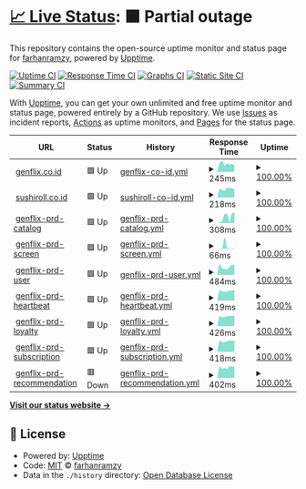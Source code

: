 # [📈 Live Status](https://farhanramzy.github.io/upptime): <!--live status--> **🟧 Partial outage**

This repository contains the open-source uptime monitor and status page for [farhanramzy](https://farhanramzy.github.io/upptime), powered by [Upptime](https://github.com/upptime/upptime).

[![Uptime CI](https://github.com/farhanramzy/upptime/workflows/Uptime%20CI/badge.svg)](https://github.com/farhanramzy/upptime/actions?query=workflow%3A%22Uptime+CI%22)
[![Response Time CI](https://github.com/farhanramzy/upptime/workflows/Response%20Time%20CI/badge.svg)](https://github.com/farhanramzy/upptime/actions?query=workflow%3A%22Response+Time+CI%22)
[![Graphs CI](https://github.com/farhanramzy/upptime/workflows/Graphs%20CI/badge.svg)](https://github.com/farhanramzy/upptime/actions?query=workflow%3A%22Graphs+CI%22)
[![Static Site CI](https://github.com/farhanramzy/upptime/workflows/Static%20Site%20CI/badge.svg)](https://github.com/farhanramzy/upptime/actions?query=workflow%3A%22Static+Site+CI%22)
[![Summary CI](https://github.com/farhanramzy/upptime/workflows/Summary%20CI/badge.svg)](https://github.com/farhanramzy/upptime/actions?query=workflow%3A%22Summary+CI%22)

With [Upptime](https://upptime.js.org), you can get your own unlimited and free uptime monitor and status page, powered entirely by a GitHub repository. We use [Issues](https://github.com/farhanramzy/upptime/issues) as incident reports, [Actions](https://github.com/farhanramzy/upptime/actions) as uptime monitors, and [Pages](https://farhanramzy.github.io/upptime) for the status page.

<!--start: status pages-->
<!-- This summary is generated by Upptime (https://github.com/upptime/upptime) -->
<!-- Do not edit this manually, your changes will be overwritten -->
<!-- prettier-ignore -->
| URL | Status | History | Response Time | Uptime |
| --- | ------ | ------- | ------------- | ------ |
| <img alt="" src="https://icons.duckduckgo.com/ip3/genflix.co.id.ico" height="13"> [genflix.co.id](https://genflix.co.id) | 🟩 Up | [genflix-co-id.yml](https://github.com/farhanramzy/upptime/commits/HEAD/history/genflix-co-id.yml) | <details><summary><img alt="Response time graph" src="./graphs/genflix-co-id/response-time-week.png" height="20"> 245ms</summary><br><a href="https://farhanramzy.github.io/upptime/history/genflix-co-id"><img alt="Response time 222" src="https://img.shields.io/endpoint?url=https%3A%2F%2Fraw.githubusercontent.com%2Ffarhanramzy%2Fupptime%2FHEAD%2Fapi%2Fgenflix-co-id%2Fresponse-time.json"></a><br><a href="https://farhanramzy.github.io/upptime/history/genflix-co-id"><img alt="24-hour response time 208" src="https://img.shields.io/endpoint?url=https%3A%2F%2Fraw.githubusercontent.com%2Ffarhanramzy%2Fupptime%2FHEAD%2Fapi%2Fgenflix-co-id%2Fresponse-time-day.json"></a><br><a href="https://farhanramzy.github.io/upptime/history/genflix-co-id"><img alt="7-day response time 245" src="https://img.shields.io/endpoint?url=https%3A%2F%2Fraw.githubusercontent.com%2Ffarhanramzy%2Fupptime%2FHEAD%2Fapi%2Fgenflix-co-id%2Fresponse-time-week.json"></a><br><a href="https://farhanramzy.github.io/upptime/history/genflix-co-id"><img alt="30-day response time 222" src="https://img.shields.io/endpoint?url=https%3A%2F%2Fraw.githubusercontent.com%2Ffarhanramzy%2Fupptime%2FHEAD%2Fapi%2Fgenflix-co-id%2Fresponse-time-month.json"></a><br><a href="https://farhanramzy.github.io/upptime/history/genflix-co-id"><img alt="1-year response time 222" src="https://img.shields.io/endpoint?url=https%3A%2F%2Fraw.githubusercontent.com%2Ffarhanramzy%2Fupptime%2FHEAD%2Fapi%2Fgenflix-co-id%2Fresponse-time-year.json"></a></details> | <details><summary><a href="https://farhanramzy.github.io/upptime/history/genflix-co-id">100.00%</a></summary><a href="https://farhanramzy.github.io/upptime/history/genflix-co-id"><img alt="All-time uptime 100.00%" src="https://img.shields.io/endpoint?url=https%3A%2F%2Fraw.githubusercontent.com%2Ffarhanramzy%2Fupptime%2FHEAD%2Fapi%2Fgenflix-co-id%2Fuptime.json"></a><br><a href="https://farhanramzy.github.io/upptime/history/genflix-co-id"><img alt="24-hour uptime 100.00%" src="https://img.shields.io/endpoint?url=https%3A%2F%2Fraw.githubusercontent.com%2Ffarhanramzy%2Fupptime%2FHEAD%2Fapi%2Fgenflix-co-id%2Fuptime-day.json"></a><br><a href="https://farhanramzy.github.io/upptime/history/genflix-co-id"><img alt="7-day uptime 100.00%" src="https://img.shields.io/endpoint?url=https%3A%2F%2Fraw.githubusercontent.com%2Ffarhanramzy%2Fupptime%2FHEAD%2Fapi%2Fgenflix-co-id%2Fuptime-week.json"></a><br><a href="https://farhanramzy.github.io/upptime/history/genflix-co-id"><img alt="30-day uptime 100.00%" src="https://img.shields.io/endpoint?url=https%3A%2F%2Fraw.githubusercontent.com%2Ffarhanramzy%2Fupptime%2FHEAD%2Fapi%2Fgenflix-co-id%2Fuptime-month.json"></a><br><a href="https://farhanramzy.github.io/upptime/history/genflix-co-id"><img alt="1-year uptime 100.00%" src="https://img.shields.io/endpoint?url=https%3A%2F%2Fraw.githubusercontent.com%2Ffarhanramzy%2Fupptime%2FHEAD%2Fapi%2Fgenflix-co-id%2Fuptime-year.json"></a></details>
| <img alt="" src="https://icons.duckduckgo.com/ip3/sushiroll.co.id.ico" height="13"> [sushiroll.co.id](https://sushiroll.co.id) | 🟩 Up | [sushiroll-co-id.yml](https://github.com/farhanramzy/upptime/commits/HEAD/history/sushiroll-co-id.yml) | <details><summary><img alt="Response time graph" src="./graphs/sushiroll-co-id/response-time-week.png" height="20"> 218ms</summary><br><a href="https://farhanramzy.github.io/upptime/history/sushiroll-co-id"><img alt="Response time 225" src="https://img.shields.io/endpoint?url=https%3A%2F%2Fraw.githubusercontent.com%2Ffarhanramzy%2Fupptime%2FHEAD%2Fapi%2Fsushiroll-co-id%2Fresponse-time.json"></a><br><a href="https://farhanramzy.github.io/upptime/history/sushiroll-co-id"><img alt="24-hour response time 204" src="https://img.shields.io/endpoint?url=https%3A%2F%2Fraw.githubusercontent.com%2Ffarhanramzy%2Fupptime%2FHEAD%2Fapi%2Fsushiroll-co-id%2Fresponse-time-day.json"></a><br><a href="https://farhanramzy.github.io/upptime/history/sushiroll-co-id"><img alt="7-day response time 218" src="https://img.shields.io/endpoint?url=https%3A%2F%2Fraw.githubusercontent.com%2Ffarhanramzy%2Fupptime%2FHEAD%2Fapi%2Fsushiroll-co-id%2Fresponse-time-week.json"></a><br><a href="https://farhanramzy.github.io/upptime/history/sushiroll-co-id"><img alt="30-day response time 225" src="https://img.shields.io/endpoint?url=https%3A%2F%2Fraw.githubusercontent.com%2Ffarhanramzy%2Fupptime%2FHEAD%2Fapi%2Fsushiroll-co-id%2Fresponse-time-month.json"></a><br><a href="https://farhanramzy.github.io/upptime/history/sushiroll-co-id"><img alt="1-year response time 225" src="https://img.shields.io/endpoint?url=https%3A%2F%2Fraw.githubusercontent.com%2Ffarhanramzy%2Fupptime%2FHEAD%2Fapi%2Fsushiroll-co-id%2Fresponse-time-year.json"></a></details> | <details><summary><a href="https://farhanramzy.github.io/upptime/history/sushiroll-co-id">100.00%</a></summary><a href="https://farhanramzy.github.io/upptime/history/sushiroll-co-id"><img alt="All-time uptime 100.00%" src="https://img.shields.io/endpoint?url=https%3A%2F%2Fraw.githubusercontent.com%2Ffarhanramzy%2Fupptime%2FHEAD%2Fapi%2Fsushiroll-co-id%2Fuptime.json"></a><br><a href="https://farhanramzy.github.io/upptime/history/sushiroll-co-id"><img alt="24-hour uptime 100.00%" src="https://img.shields.io/endpoint?url=https%3A%2F%2Fraw.githubusercontent.com%2Ffarhanramzy%2Fupptime%2FHEAD%2Fapi%2Fsushiroll-co-id%2Fuptime-day.json"></a><br><a href="https://farhanramzy.github.io/upptime/history/sushiroll-co-id"><img alt="7-day uptime 100.00%" src="https://img.shields.io/endpoint?url=https%3A%2F%2Fraw.githubusercontent.com%2Ffarhanramzy%2Fupptime%2FHEAD%2Fapi%2Fsushiroll-co-id%2Fuptime-week.json"></a><br><a href="https://farhanramzy.github.io/upptime/history/sushiroll-co-id"><img alt="30-day uptime 100.00%" src="https://img.shields.io/endpoint?url=https%3A%2F%2Fraw.githubusercontent.com%2Ffarhanramzy%2Fupptime%2FHEAD%2Fapi%2Fsushiroll-co-id%2Fuptime-month.json"></a><br><a href="https://farhanramzy.github.io/upptime/history/sushiroll-co-id"><img alt="1-year uptime 100.00%" src="https://img.shields.io/endpoint?url=https%3A%2F%2Fraw.githubusercontent.com%2Ffarhanramzy%2Fupptime%2FHEAD%2Fapi%2Fsushiroll-co-id%2Fuptime-year.json"></a></details>
| <img alt="" src="https://icons.duckduckgo.com/ip3/d3l63rih9mbuez.cloudfront.net.ico" height="13"> [genflix-prd-catalog](https://d3l63rih9mbuez.cloudfront.net/catalog/v1.0/) | 🟩 Up | [genflix-prd-catalog.yml](https://github.com/farhanramzy/upptime/commits/HEAD/history/genflix-prd-catalog.yml) | <details><summary><img alt="Response time graph" src="./graphs/genflix-prd-catalog/response-time-week.png" height="20"> 308ms</summary><br><a href="https://farhanramzy.github.io/upptime/history/genflix-prd-catalog"><img alt="Response time 543" src="https://img.shields.io/endpoint?url=https%3A%2F%2Fraw.githubusercontent.com%2Ffarhanramzy%2Fupptime%2FHEAD%2Fapi%2Fgenflix-prd-catalog%2Fresponse-time.json"></a><br><a href="https://farhanramzy.github.io/upptime/history/genflix-prd-catalog"><img alt="24-hour response time 546" src="https://img.shields.io/endpoint?url=https%3A%2F%2Fraw.githubusercontent.com%2Ffarhanramzy%2Fupptime%2FHEAD%2Fapi%2Fgenflix-prd-catalog%2Fresponse-time-day.json"></a><br><a href="https://farhanramzy.github.io/upptime/history/genflix-prd-catalog"><img alt="7-day response time 308" src="https://img.shields.io/endpoint?url=https%3A%2F%2Fraw.githubusercontent.com%2Ffarhanramzy%2Fupptime%2FHEAD%2Fapi%2Fgenflix-prd-catalog%2Fresponse-time-week.json"></a><br><a href="https://farhanramzy.github.io/upptime/history/genflix-prd-catalog"><img alt="30-day response time 543" src="https://img.shields.io/endpoint?url=https%3A%2F%2Fraw.githubusercontent.com%2Ffarhanramzy%2Fupptime%2FHEAD%2Fapi%2Fgenflix-prd-catalog%2Fresponse-time-month.json"></a><br><a href="https://farhanramzy.github.io/upptime/history/genflix-prd-catalog"><img alt="1-year response time 543" src="https://img.shields.io/endpoint?url=https%3A%2F%2Fraw.githubusercontent.com%2Ffarhanramzy%2Fupptime%2FHEAD%2Fapi%2Fgenflix-prd-catalog%2Fresponse-time-year.json"></a></details> | <details><summary><a href="https://farhanramzy.github.io/upptime/history/genflix-prd-catalog">100.00%</a></summary><a href="https://farhanramzy.github.io/upptime/history/genflix-prd-catalog"><img alt="All-time uptime 100.00%" src="https://img.shields.io/endpoint?url=https%3A%2F%2Fraw.githubusercontent.com%2Ffarhanramzy%2Fupptime%2FHEAD%2Fapi%2Fgenflix-prd-catalog%2Fuptime.json"></a><br><a href="https://farhanramzy.github.io/upptime/history/genflix-prd-catalog"><img alt="24-hour uptime 100.00%" src="https://img.shields.io/endpoint?url=https%3A%2F%2Fraw.githubusercontent.com%2Ffarhanramzy%2Fupptime%2FHEAD%2Fapi%2Fgenflix-prd-catalog%2Fuptime-day.json"></a><br><a href="https://farhanramzy.github.io/upptime/history/genflix-prd-catalog"><img alt="7-day uptime 100.00%" src="https://img.shields.io/endpoint?url=https%3A%2F%2Fraw.githubusercontent.com%2Ffarhanramzy%2Fupptime%2FHEAD%2Fapi%2Fgenflix-prd-catalog%2Fuptime-week.json"></a><br><a href="https://farhanramzy.github.io/upptime/history/genflix-prd-catalog"><img alt="30-day uptime 100.00%" src="https://img.shields.io/endpoint?url=https%3A%2F%2Fraw.githubusercontent.com%2Ffarhanramzy%2Fupptime%2FHEAD%2Fapi%2Fgenflix-prd-catalog%2Fuptime-month.json"></a><br><a href="https://farhanramzy.github.io/upptime/history/genflix-prd-catalog"><img alt="1-year uptime 100.00%" src="https://img.shields.io/endpoint?url=https%3A%2F%2Fraw.githubusercontent.com%2Ffarhanramzy%2Fupptime%2FHEAD%2Fapi%2Fgenflix-prd-catalog%2Fuptime-year.json"></a></details>
| <img alt="" src="https://icons.duckduckgo.com/ip3/d3l63rih9mbuez.cloudfront.net.ico" height="13"> [genflix-prd-screen](https://d3l63rih9mbuez.cloudfront.net/screen/v1.0/) | 🟩 Up | [genflix-prd-screen.yml](https://github.com/farhanramzy/upptime/commits/HEAD/history/genflix-prd-screen.yml) | <details><summary><img alt="Response time graph" src="./graphs/genflix-prd-screen/response-time-week.png" height="20"> 66ms</summary><br><a href="https://farhanramzy.github.io/upptime/history/genflix-prd-screen"><img alt="Response time 53" src="https://img.shields.io/endpoint?url=https%3A%2F%2Fraw.githubusercontent.com%2Ffarhanramzy%2Fupptime%2FHEAD%2Fapi%2Fgenflix-prd-screen%2Fresponse-time.json"></a><br><a href="https://farhanramzy.github.io/upptime/history/genflix-prd-screen"><img alt="24-hour response time 12" src="https://img.shields.io/endpoint?url=https%3A%2F%2Fraw.githubusercontent.com%2Ffarhanramzy%2Fupptime%2FHEAD%2Fapi%2Fgenflix-prd-screen%2Fresponse-time-day.json"></a><br><a href="https://farhanramzy.github.io/upptime/history/genflix-prd-screen"><img alt="7-day response time 66" src="https://img.shields.io/endpoint?url=https%3A%2F%2Fraw.githubusercontent.com%2Ffarhanramzy%2Fupptime%2FHEAD%2Fapi%2Fgenflix-prd-screen%2Fresponse-time-week.json"></a><br><a href="https://farhanramzy.github.io/upptime/history/genflix-prd-screen"><img alt="30-day response time 53" src="https://img.shields.io/endpoint?url=https%3A%2F%2Fraw.githubusercontent.com%2Ffarhanramzy%2Fupptime%2FHEAD%2Fapi%2Fgenflix-prd-screen%2Fresponse-time-month.json"></a><br><a href="https://farhanramzy.github.io/upptime/history/genflix-prd-screen"><img alt="1-year response time 53" src="https://img.shields.io/endpoint?url=https%3A%2F%2Fraw.githubusercontent.com%2Ffarhanramzy%2Fupptime%2FHEAD%2Fapi%2Fgenflix-prd-screen%2Fresponse-time-year.json"></a></details> | <details><summary><a href="https://farhanramzy.github.io/upptime/history/genflix-prd-screen">100.00%</a></summary><a href="https://farhanramzy.github.io/upptime/history/genflix-prd-screen"><img alt="All-time uptime 100.00%" src="https://img.shields.io/endpoint?url=https%3A%2F%2Fraw.githubusercontent.com%2Ffarhanramzy%2Fupptime%2FHEAD%2Fapi%2Fgenflix-prd-screen%2Fuptime.json"></a><br><a href="https://farhanramzy.github.io/upptime/history/genflix-prd-screen"><img alt="24-hour uptime 100.00%" src="https://img.shields.io/endpoint?url=https%3A%2F%2Fraw.githubusercontent.com%2Ffarhanramzy%2Fupptime%2FHEAD%2Fapi%2Fgenflix-prd-screen%2Fuptime-day.json"></a><br><a href="https://farhanramzy.github.io/upptime/history/genflix-prd-screen"><img alt="7-day uptime 100.00%" src="https://img.shields.io/endpoint?url=https%3A%2F%2Fraw.githubusercontent.com%2Ffarhanramzy%2Fupptime%2FHEAD%2Fapi%2Fgenflix-prd-screen%2Fuptime-week.json"></a><br><a href="https://farhanramzy.github.io/upptime/history/genflix-prd-screen"><img alt="30-day uptime 100.00%" src="https://img.shields.io/endpoint?url=https%3A%2F%2Fraw.githubusercontent.com%2Ffarhanramzy%2Fupptime%2FHEAD%2Fapi%2Fgenflix-prd-screen%2Fuptime-month.json"></a><br><a href="https://farhanramzy.github.io/upptime/history/genflix-prd-screen"><img alt="1-year uptime 100.00%" src="https://img.shields.io/endpoint?url=https%3A%2F%2Fraw.githubusercontent.com%2Ffarhanramzy%2Fupptime%2FHEAD%2Fapi%2Fgenflix-prd-screen%2Fuptime-year.json"></a></details>
| <img alt="" src="https://icons.duckduckgo.com/ip3/prd.genflix.co.id.ico" height="13"> [genflix-prd-user](https://prd.genflix.co.id/user/v1.1/profile/38e70787-c39c-4ee1-8908-c6de48ea8cdb/public) | 🟩 Up | [genflix-prd-user.yml](https://github.com/farhanramzy/upptime/commits/HEAD/history/genflix-prd-user.yml) | <details><summary><img alt="Response time graph" src="./graphs/genflix-prd-user/response-time-week.png" height="20"> 484ms</summary><br><a href="https://farhanramzy.github.io/upptime/history/genflix-prd-user"><img alt="Response time 472" src="https://img.shields.io/endpoint?url=https%3A%2F%2Fraw.githubusercontent.com%2Ffarhanramzy%2Fupptime%2FHEAD%2Fapi%2Fgenflix-prd-user%2Fresponse-time.json"></a><br><a href="https://farhanramzy.github.io/upptime/history/genflix-prd-user"><img alt="24-hour response time 567" src="https://img.shields.io/endpoint?url=https%3A%2F%2Fraw.githubusercontent.com%2Ffarhanramzy%2Fupptime%2FHEAD%2Fapi%2Fgenflix-prd-user%2Fresponse-time-day.json"></a><br><a href="https://farhanramzy.github.io/upptime/history/genflix-prd-user"><img alt="7-day response time 484" src="https://img.shields.io/endpoint?url=https%3A%2F%2Fraw.githubusercontent.com%2Ffarhanramzy%2Fupptime%2FHEAD%2Fapi%2Fgenflix-prd-user%2Fresponse-time-week.json"></a><br><a href="https://farhanramzy.github.io/upptime/history/genflix-prd-user"><img alt="30-day response time 472" src="https://img.shields.io/endpoint?url=https%3A%2F%2Fraw.githubusercontent.com%2Ffarhanramzy%2Fupptime%2FHEAD%2Fapi%2Fgenflix-prd-user%2Fresponse-time-month.json"></a><br><a href="https://farhanramzy.github.io/upptime/history/genflix-prd-user"><img alt="1-year response time 472" src="https://img.shields.io/endpoint?url=https%3A%2F%2Fraw.githubusercontent.com%2Ffarhanramzy%2Fupptime%2FHEAD%2Fapi%2Fgenflix-prd-user%2Fresponse-time-year.json"></a></details> | <details><summary><a href="https://farhanramzy.github.io/upptime/history/genflix-prd-user">100.00%</a></summary><a href="https://farhanramzy.github.io/upptime/history/genflix-prd-user"><img alt="All-time uptime 100.00%" src="https://img.shields.io/endpoint?url=https%3A%2F%2Fraw.githubusercontent.com%2Ffarhanramzy%2Fupptime%2FHEAD%2Fapi%2Fgenflix-prd-user%2Fuptime.json"></a><br><a href="https://farhanramzy.github.io/upptime/history/genflix-prd-user"><img alt="24-hour uptime 100.00%" src="https://img.shields.io/endpoint?url=https%3A%2F%2Fraw.githubusercontent.com%2Ffarhanramzy%2Fupptime%2FHEAD%2Fapi%2Fgenflix-prd-user%2Fuptime-day.json"></a><br><a href="https://farhanramzy.github.io/upptime/history/genflix-prd-user"><img alt="7-day uptime 100.00%" src="https://img.shields.io/endpoint?url=https%3A%2F%2Fraw.githubusercontent.com%2Ffarhanramzy%2Fupptime%2FHEAD%2Fapi%2Fgenflix-prd-user%2Fuptime-week.json"></a><br><a href="https://farhanramzy.github.io/upptime/history/genflix-prd-user"><img alt="30-day uptime 100.00%" src="https://img.shields.io/endpoint?url=https%3A%2F%2Fraw.githubusercontent.com%2Ffarhanramzy%2Fupptime%2FHEAD%2Fapi%2Fgenflix-prd-user%2Fuptime-month.json"></a><br><a href="https://farhanramzy.github.io/upptime/history/genflix-prd-user"><img alt="1-year uptime 100.00%" src="https://img.shields.io/endpoint?url=https%3A%2F%2Fraw.githubusercontent.com%2Ffarhanramzy%2Fupptime%2FHEAD%2Fapi%2Fgenflix-prd-user%2Fuptime-year.json"></a></details>
| <img alt="" src="https://icons.duckduckgo.com/ip3/d3l63rih9mbuez.cloudfront.net.ico" height="13"> [genflix-prd-heartbeat](https://d3l63rih9mbuez.cloudfront.net/heartbeat/v1.0/) | 🟩 Up | [genflix-prd-heartbeat.yml](https://github.com/farhanramzy/upptime/commits/HEAD/history/genflix-prd-heartbeat.yml) | <details><summary><img alt="Response time graph" src="./graphs/genflix-prd-heartbeat/response-time-week.png" height="20"> 419ms</summary><br><a href="https://farhanramzy.github.io/upptime/history/genflix-prd-heartbeat"><img alt="Response time 423" src="https://img.shields.io/endpoint?url=https%3A%2F%2Fraw.githubusercontent.com%2Ffarhanramzy%2Fupptime%2FHEAD%2Fapi%2Fgenflix-prd-heartbeat%2Fresponse-time.json"></a><br><a href="https://farhanramzy.github.io/upptime/history/genflix-prd-heartbeat"><img alt="24-hour response time 465" src="https://img.shields.io/endpoint?url=https%3A%2F%2Fraw.githubusercontent.com%2Ffarhanramzy%2Fupptime%2FHEAD%2Fapi%2Fgenflix-prd-heartbeat%2Fresponse-time-day.json"></a><br><a href="https://farhanramzy.github.io/upptime/history/genflix-prd-heartbeat"><img alt="7-day response time 419" src="https://img.shields.io/endpoint?url=https%3A%2F%2Fraw.githubusercontent.com%2Ffarhanramzy%2Fupptime%2FHEAD%2Fapi%2Fgenflix-prd-heartbeat%2Fresponse-time-week.json"></a><br><a href="https://farhanramzy.github.io/upptime/history/genflix-prd-heartbeat"><img alt="30-day response time 423" src="https://img.shields.io/endpoint?url=https%3A%2F%2Fraw.githubusercontent.com%2Ffarhanramzy%2Fupptime%2FHEAD%2Fapi%2Fgenflix-prd-heartbeat%2Fresponse-time-month.json"></a><br><a href="https://farhanramzy.github.io/upptime/history/genflix-prd-heartbeat"><img alt="1-year response time 423" src="https://img.shields.io/endpoint?url=https%3A%2F%2Fraw.githubusercontent.com%2Ffarhanramzy%2Fupptime%2FHEAD%2Fapi%2Fgenflix-prd-heartbeat%2Fresponse-time-year.json"></a></details> | <details><summary><a href="https://farhanramzy.github.io/upptime/history/genflix-prd-heartbeat">100.00%</a></summary><a href="https://farhanramzy.github.io/upptime/history/genflix-prd-heartbeat"><img alt="All-time uptime 100.00%" src="https://img.shields.io/endpoint?url=https%3A%2F%2Fraw.githubusercontent.com%2Ffarhanramzy%2Fupptime%2FHEAD%2Fapi%2Fgenflix-prd-heartbeat%2Fuptime.json"></a><br><a href="https://farhanramzy.github.io/upptime/history/genflix-prd-heartbeat"><img alt="24-hour uptime 100.00%" src="https://img.shields.io/endpoint?url=https%3A%2F%2Fraw.githubusercontent.com%2Ffarhanramzy%2Fupptime%2FHEAD%2Fapi%2Fgenflix-prd-heartbeat%2Fuptime-day.json"></a><br><a href="https://farhanramzy.github.io/upptime/history/genflix-prd-heartbeat"><img alt="7-day uptime 100.00%" src="https://img.shields.io/endpoint?url=https%3A%2F%2Fraw.githubusercontent.com%2Ffarhanramzy%2Fupptime%2FHEAD%2Fapi%2Fgenflix-prd-heartbeat%2Fuptime-week.json"></a><br><a href="https://farhanramzy.github.io/upptime/history/genflix-prd-heartbeat"><img alt="30-day uptime 100.00%" src="https://img.shields.io/endpoint?url=https%3A%2F%2Fraw.githubusercontent.com%2Ffarhanramzy%2Fupptime%2FHEAD%2Fapi%2Fgenflix-prd-heartbeat%2Fuptime-month.json"></a><br><a href="https://farhanramzy.github.io/upptime/history/genflix-prd-heartbeat"><img alt="1-year uptime 100.00%" src="https://img.shields.io/endpoint?url=https%3A%2F%2Fraw.githubusercontent.com%2Ffarhanramzy%2Fupptime%2FHEAD%2Fapi%2Fgenflix-prd-heartbeat%2Fuptime-year.json"></a></details>
| <img alt="" src="https://icons.duckduckgo.com/ip3/d3l63rih9mbuez.cloudfront.net.ico" height="13"> [genflix-prd-loyalty](https://d3l63rih9mbuez.cloudfront.net/loyalty/v1.0/) | 🟩 Up | [genflix-prd-loyalty.yml](https://github.com/farhanramzy/upptime/commits/HEAD/history/genflix-prd-loyalty.yml) | <details><summary><img alt="Response time graph" src="./graphs/genflix-prd-loyalty/response-time-week.png" height="20"> 426ms</summary><br><a href="https://farhanramzy.github.io/upptime/history/genflix-prd-loyalty"><img alt="Response time 425" src="https://img.shields.io/endpoint?url=https%3A%2F%2Fraw.githubusercontent.com%2Ffarhanramzy%2Fupptime%2FHEAD%2Fapi%2Fgenflix-prd-loyalty%2Fresponse-time.json"></a><br><a href="https://farhanramzy.github.io/upptime/history/genflix-prd-loyalty"><img alt="24-hour response time 461" src="https://img.shields.io/endpoint?url=https%3A%2F%2Fraw.githubusercontent.com%2Ffarhanramzy%2Fupptime%2FHEAD%2Fapi%2Fgenflix-prd-loyalty%2Fresponse-time-day.json"></a><br><a href="https://farhanramzy.github.io/upptime/history/genflix-prd-loyalty"><img alt="7-day response time 426" src="https://img.shields.io/endpoint?url=https%3A%2F%2Fraw.githubusercontent.com%2Ffarhanramzy%2Fupptime%2FHEAD%2Fapi%2Fgenflix-prd-loyalty%2Fresponse-time-week.json"></a><br><a href="https://farhanramzy.github.io/upptime/history/genflix-prd-loyalty"><img alt="30-day response time 425" src="https://img.shields.io/endpoint?url=https%3A%2F%2Fraw.githubusercontent.com%2Ffarhanramzy%2Fupptime%2FHEAD%2Fapi%2Fgenflix-prd-loyalty%2Fresponse-time-month.json"></a><br><a href="https://farhanramzy.github.io/upptime/history/genflix-prd-loyalty"><img alt="1-year response time 425" src="https://img.shields.io/endpoint?url=https%3A%2F%2Fraw.githubusercontent.com%2Ffarhanramzy%2Fupptime%2FHEAD%2Fapi%2Fgenflix-prd-loyalty%2Fresponse-time-year.json"></a></details> | <details><summary><a href="https://farhanramzy.github.io/upptime/history/genflix-prd-loyalty">100.00%</a></summary><a href="https://farhanramzy.github.io/upptime/history/genflix-prd-loyalty"><img alt="All-time uptime 100.00%" src="https://img.shields.io/endpoint?url=https%3A%2F%2Fraw.githubusercontent.com%2Ffarhanramzy%2Fupptime%2FHEAD%2Fapi%2Fgenflix-prd-loyalty%2Fuptime.json"></a><br><a href="https://farhanramzy.github.io/upptime/history/genflix-prd-loyalty"><img alt="24-hour uptime 100.00%" src="https://img.shields.io/endpoint?url=https%3A%2F%2Fraw.githubusercontent.com%2Ffarhanramzy%2Fupptime%2FHEAD%2Fapi%2Fgenflix-prd-loyalty%2Fuptime-day.json"></a><br><a href="https://farhanramzy.github.io/upptime/history/genflix-prd-loyalty"><img alt="7-day uptime 100.00%" src="https://img.shields.io/endpoint?url=https%3A%2F%2Fraw.githubusercontent.com%2Ffarhanramzy%2Fupptime%2FHEAD%2Fapi%2Fgenflix-prd-loyalty%2Fuptime-week.json"></a><br><a href="https://farhanramzy.github.io/upptime/history/genflix-prd-loyalty"><img alt="30-day uptime 100.00%" src="https://img.shields.io/endpoint?url=https%3A%2F%2Fraw.githubusercontent.com%2Ffarhanramzy%2Fupptime%2FHEAD%2Fapi%2Fgenflix-prd-loyalty%2Fuptime-month.json"></a><br><a href="https://farhanramzy.github.io/upptime/history/genflix-prd-loyalty"><img alt="1-year uptime 100.00%" src="https://img.shields.io/endpoint?url=https%3A%2F%2Fraw.githubusercontent.com%2Ffarhanramzy%2Fupptime%2FHEAD%2Fapi%2Fgenflix-prd-loyalty%2Fuptime-year.json"></a></details>
| <img alt="" src="https://icons.duckduckgo.com/ip3/d3l63rih9mbuez.cloudfront.net.ico" height="13"> [genflix-prd-subscription](https://d3l63rih9mbuez.cloudfront.net/subscription/v1.0/) | 🟩 Up | [genflix-prd-subscription.yml](https://github.com/farhanramzy/upptime/commits/HEAD/history/genflix-prd-subscription.yml) | <details><summary><img alt="Response time graph" src="./graphs/genflix-prd-subscription/response-time-week.png" height="20"> 418ms</summary><br><a href="https://farhanramzy.github.io/upptime/history/genflix-prd-subscription"><img alt="Response time 419" src="https://img.shields.io/endpoint?url=https%3A%2F%2Fraw.githubusercontent.com%2Ffarhanramzy%2Fupptime%2FHEAD%2Fapi%2Fgenflix-prd-subscription%2Fresponse-time.json"></a><br><a href="https://farhanramzy.github.io/upptime/history/genflix-prd-subscription"><img alt="24-hour response time 444" src="https://img.shields.io/endpoint?url=https%3A%2F%2Fraw.githubusercontent.com%2Ffarhanramzy%2Fupptime%2FHEAD%2Fapi%2Fgenflix-prd-subscription%2Fresponse-time-day.json"></a><br><a href="https://farhanramzy.github.io/upptime/history/genflix-prd-subscription"><img alt="7-day response time 418" src="https://img.shields.io/endpoint?url=https%3A%2F%2Fraw.githubusercontent.com%2Ffarhanramzy%2Fupptime%2FHEAD%2Fapi%2Fgenflix-prd-subscription%2Fresponse-time-week.json"></a><br><a href="https://farhanramzy.github.io/upptime/history/genflix-prd-subscription"><img alt="30-day response time 419" src="https://img.shields.io/endpoint?url=https%3A%2F%2Fraw.githubusercontent.com%2Ffarhanramzy%2Fupptime%2FHEAD%2Fapi%2Fgenflix-prd-subscription%2Fresponse-time-month.json"></a><br><a href="https://farhanramzy.github.io/upptime/history/genflix-prd-subscription"><img alt="1-year response time 419" src="https://img.shields.io/endpoint?url=https%3A%2F%2Fraw.githubusercontent.com%2Ffarhanramzy%2Fupptime%2FHEAD%2Fapi%2Fgenflix-prd-subscription%2Fresponse-time-year.json"></a></details> | <details><summary><a href="https://farhanramzy.github.io/upptime/history/genflix-prd-subscription">100.00%</a></summary><a href="https://farhanramzy.github.io/upptime/history/genflix-prd-subscription"><img alt="All-time uptime 100.00%" src="https://img.shields.io/endpoint?url=https%3A%2F%2Fraw.githubusercontent.com%2Ffarhanramzy%2Fupptime%2FHEAD%2Fapi%2Fgenflix-prd-subscription%2Fuptime.json"></a><br><a href="https://farhanramzy.github.io/upptime/history/genflix-prd-subscription"><img alt="24-hour uptime 100.00%" src="https://img.shields.io/endpoint?url=https%3A%2F%2Fraw.githubusercontent.com%2Ffarhanramzy%2Fupptime%2FHEAD%2Fapi%2Fgenflix-prd-subscription%2Fuptime-day.json"></a><br><a href="https://farhanramzy.github.io/upptime/history/genflix-prd-subscription"><img alt="7-day uptime 100.00%" src="https://img.shields.io/endpoint?url=https%3A%2F%2Fraw.githubusercontent.com%2Ffarhanramzy%2Fupptime%2FHEAD%2Fapi%2Fgenflix-prd-subscription%2Fuptime-week.json"></a><br><a href="https://farhanramzy.github.io/upptime/history/genflix-prd-subscription"><img alt="30-day uptime 100.00%" src="https://img.shields.io/endpoint?url=https%3A%2F%2Fraw.githubusercontent.com%2Ffarhanramzy%2Fupptime%2FHEAD%2Fapi%2Fgenflix-prd-subscription%2Fuptime-month.json"></a><br><a href="https://farhanramzy.github.io/upptime/history/genflix-prd-subscription"><img alt="1-year uptime 100.00%" src="https://img.shields.io/endpoint?url=https%3A%2F%2Fraw.githubusercontent.com%2Ffarhanramzy%2Fupptime%2FHEAD%2Fapi%2Fgenflix-prd-subscription%2Fuptime-year.json"></a></details>
| <img alt="" src="https://icons.duckduckgo.com/ip3/d3l63rih9mbuez.cloudfront.net.ico" height="13"> [genflix-prd-recommendation](https://d3l63rih9mbuez.cloudfront.net/recommendation/v1.0/) | 🟥 Down | [genflix-prd-recommendation.yml](https://github.com/farhanramzy/upptime/commits/HEAD/history/genflix-prd-recommendation.yml) | <details><summary><img alt="Response time graph" src="./graphs/genflix-prd-recommendation/response-time-week.png" height="20"> 402ms</summary><br><a href="https://farhanramzy.github.io/upptime/history/genflix-prd-recommendation"><img alt="Response time 404" src="https://img.shields.io/endpoint?url=https%3A%2F%2Fraw.githubusercontent.com%2Ffarhanramzy%2Fupptime%2FHEAD%2Fapi%2Fgenflix-prd-recommendation%2Fresponse-time.json"></a><br><a href="https://farhanramzy.github.io/upptime/history/genflix-prd-recommendation"><img alt="24-hour response time 390" src="https://img.shields.io/endpoint?url=https%3A%2F%2Fraw.githubusercontent.com%2Ffarhanramzy%2Fupptime%2FHEAD%2Fapi%2Fgenflix-prd-recommendation%2Fresponse-time-day.json"></a><br><a href="https://farhanramzy.github.io/upptime/history/genflix-prd-recommendation"><img alt="7-day response time 402" src="https://img.shields.io/endpoint?url=https%3A%2F%2Fraw.githubusercontent.com%2Ffarhanramzy%2Fupptime%2FHEAD%2Fapi%2Fgenflix-prd-recommendation%2Fresponse-time-week.json"></a><br><a href="https://farhanramzy.github.io/upptime/history/genflix-prd-recommendation"><img alt="30-day response time 404" src="https://img.shields.io/endpoint?url=https%3A%2F%2Fraw.githubusercontent.com%2Ffarhanramzy%2Fupptime%2FHEAD%2Fapi%2Fgenflix-prd-recommendation%2Fresponse-time-month.json"></a><br><a href="https://farhanramzy.github.io/upptime/history/genflix-prd-recommendation"><img alt="1-year response time 404" src="https://img.shields.io/endpoint?url=https%3A%2F%2Fraw.githubusercontent.com%2Ffarhanramzy%2Fupptime%2FHEAD%2Fapi%2Fgenflix-prd-recommendation%2Fresponse-time-year.json"></a></details> | <details><summary><a href="https://farhanramzy.github.io/upptime/history/genflix-prd-recommendation">100.00%</a></summary><a href="https://farhanramzy.github.io/upptime/history/genflix-prd-recommendation"><img alt="All-time uptime 100.00%" src="https://img.shields.io/endpoint?url=https%3A%2F%2Fraw.githubusercontent.com%2Ffarhanramzy%2Fupptime%2FHEAD%2Fapi%2Fgenflix-prd-recommendation%2Fuptime.json"></a><br><a href="https://farhanramzy.github.io/upptime/history/genflix-prd-recommendation"><img alt="24-hour uptime 99.99%" src="https://img.shields.io/endpoint?url=https%3A%2F%2Fraw.githubusercontent.com%2Ffarhanramzy%2Fupptime%2FHEAD%2Fapi%2Fgenflix-prd-recommendation%2Fuptime-day.json"></a><br><a href="https://farhanramzy.github.io/upptime/history/genflix-prd-recommendation"><img alt="7-day uptime 100.00%" src="https://img.shields.io/endpoint?url=https%3A%2F%2Fraw.githubusercontent.com%2Ffarhanramzy%2Fupptime%2FHEAD%2Fapi%2Fgenflix-prd-recommendation%2Fuptime-week.json"></a><br><a href="https://farhanramzy.github.io/upptime/history/genflix-prd-recommendation"><img alt="30-day uptime 100.00%" src="https://img.shields.io/endpoint?url=https%3A%2F%2Fraw.githubusercontent.com%2Ffarhanramzy%2Fupptime%2FHEAD%2Fapi%2Fgenflix-prd-recommendation%2Fuptime-month.json"></a><br><a href="https://farhanramzy.github.io/upptime/history/genflix-prd-recommendation"><img alt="1-year uptime 100.00%" src="https://img.shields.io/endpoint?url=https%3A%2F%2Fraw.githubusercontent.com%2Ffarhanramzy%2Fupptime%2FHEAD%2Fapi%2Fgenflix-prd-recommendation%2Fuptime-year.json"></a></details>

<!--end: status pages-->

[**Visit our status website →**](https://farhanramzy.github.io/upptime)

## 📄 License

- Powered by: [Upptime](https://github.com/upptime/upptime)
- Code: [MIT](./LICENSE) © [farhanramzy](https://farhanramzy.github.io/upptime)
- Data in the `./history` directory: [Open Database License](https://opendatacommons.org/licenses/odbl/1-0/)
